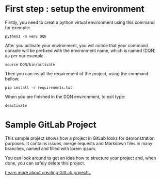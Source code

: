 # First step : setup the environment
Firstly, you need to creat a python virtual environment using this command for exemple:
```
python3 -m venv DQN
```
After you activate your environment, you will notice that your command console will be prefixed with the environment name, which is named (DQN) as per our example.

```
source DQN/bin/activate
```
Then you can install the requirement of the project, using the command bellow:
```
pip install -r requirements.txt
```

When you are finished in the DQN environment, to exit type:

```
deactivate
```

# Sample GitLab Project

This sample project shows how a project in GitLab looks for demonstration purposes. It contains issues, merge requests and Markdown files in many branches,
named and filled with lorem ipsum.

You can look around to get an idea how to structure your project and, when done, you can safely delete this project.

[Learn more about creating GitLab projects.](https://docs.gitlab.com/ee/gitlab-basics/create-project.html)
